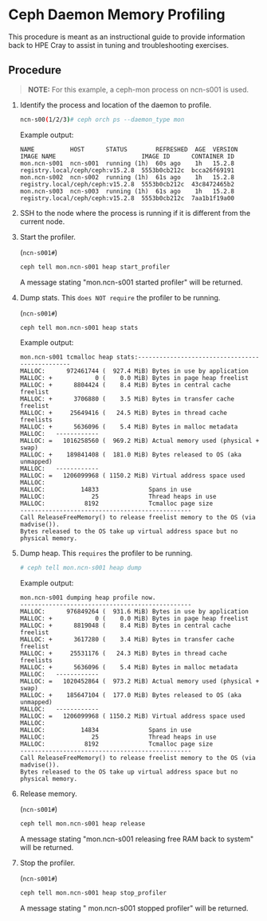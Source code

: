 # Ceph Daemon Memory Profiling

This procedure is meant as an instructional guide to provide information back to HPE Cray to assist in tuning and troubleshooting exercises.

## Procedure

> **NOTE:** For this example, a ceph-mon process on ncn-s001 is used.

1. Identify the process and location of the daemon to profile.

   ```bash
   ncn-s00(1/2/3)# ceph orch ps --daemon_type mon
   ```

   Example output:

   ```
   NAME          HOST      STATUS        REFRESHED  AGE  VERSION  IMAGE NAME                        IMAGE ID      CONTAINER ID
   mon.ncn-s001  ncn-s001  running (1h)  60s ago    1h   15.2.8   registry.local/ceph/ceph:v15.2.8  5553b0cb212c  bcca26f69191
   mon.ncn-s002  ncn-s002  running (1h)  61s ago    1h   15.2.8   registry.local/ceph/ceph:v15.2.8  5553b0cb212c  43c8472465b2
   mon.ncn-s003  ncn-s003  running (1h)  61s ago    1h   15.2.8   registry.local/ceph/ceph:v15.2.8  5553b0cb212c  7aa1b1f19a00
   ```

2. SSH to the node where the process is running if it is different from the current node.

3. Start the profiler.

   (`ncn-s001#`)
   ```bash
   ceph tell mon.ncn-s001 heap start_profiler
   ```

   A message stating "mon.ncn-s001 started profiler" will be returned.

4. Dump stats. This `does NOT require` the profiler to be running.

   (`ncn-s001#`)
   ```bash
   ceph tell mon.ncn-s001 heap stats
   ```

   Example output:

   ```
   mon.ncn-s001 tcmalloc heap stats:------------------------------------------------
   MALLOC:      972461744 (  927.4 MiB) Bytes in use by application
   MALLOC: +            0 (    0.0 MiB) Bytes in page heap freelist
   MALLOC: +      8804424 (    8.4 MiB) Bytes in central cache freelist
   MALLOC: +      3706880 (    3.5 MiB) Bytes in transfer cache freelist
   MALLOC: +     25649416 (   24.5 MiB) Bytes in thread cache freelists
   MALLOC: +      5636096 (    5.4 MiB) Bytes in malloc metadata
   MALLOC:   ------------
   MALLOC: =   1016258560 (  969.2 MiB) Actual memory used (physical + swap)
   MALLOC: +    189841408 (  181.0 MiB) Bytes released to OS (aka unmapped)
   MALLOC:   ------------
   MALLOC: =   1206099968 ( 1150.2 MiB) Virtual address space used
   MALLOC:
   MALLOC:          14833              Spans in use
   MALLOC:             25              Thread heaps in use
   MALLOC:           8192              Tcmalloc page size
   ------------------------------------------------
   Call ReleaseFreeMemory() to release freelist memory to the OS (via madvise()).
   Bytes released to the OS take up virtual address space but no physical memory.
   ```

5. Dump heap. This `requires` the profiler to be running.

   ```bash
   # ceph tell mon.ncn-s001 heap dump
   ```

   Example output:

   ```
   mon.ncn-s001 dumping heap profile now.
   ------------------------------------------------
   MALLOC:      976849264 (  931.6 MiB) Bytes in use by application
   MALLOC: +            0 (    0.0 MiB) Bytes in page heap freelist
   MALLOC: +      8819048 (    8.4 MiB) Bytes in central cache freelist
   MALLOC: +      3617280 (    3.4 MiB) Bytes in transfer cache freelist
   MALLOC: +     25531176 (   24.3 MiB) Bytes in thread cache freelists
   MALLOC: +      5636096 (    5.4 MiB) Bytes in malloc metadata
   MALLOC:   ------------
   MALLOC: =   1020452864 (  973.2 MiB) Actual memory used (physical + swap)
   MALLOC: +    185647104 (  177.0 MiB) Bytes released to OS (aka unmapped)
   MALLOC:   ------------
   MALLOC: =   1206099968 ( 1150.2 MiB) Virtual address space used
   MALLOC:
   MALLOC:          14834              Spans in use
   MALLOC:             25              Thread heaps in use
   MALLOC:           8192              Tcmalloc page size
   ------------------------------------------------
   Call ReleaseFreeMemory() to release freelist memory to the OS (via madvise()).
   Bytes released to the OS take up virtual address space but no physical memory.
   ```

6. Release memory.

   (`ncn-s001#`)
   ```bash
   ceph tell mon.ncn-s001 heap release
   ```

   A message stating "mon.ncn-s001 releasing free RAM back to system" will be returned.

7. Stop the profiler.

   (`ncn-s001#`)
   ```bash
   ceph tell mon.ncn-s001 heap stop_profiler
   ```

   A message stating " mon.ncn-s001 stopped profiler" will be returned.

